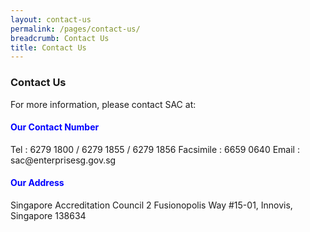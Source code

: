 ```yaml
---
layout: contact-us
permalink: /pages/contact-us/
breadcrumb: Contact Us
title: Contact Us
---
```


### Contact Us

For more information, please contact SAC at:

<h4 style="color:blue">Our Contact Number</h4>
Tel : 6279 1800 / 6279 1855 / 6279 1856  
Facsimile : 6659 0640  
Email : sac@enterprisesg.gov.sg

<h4 style="color:blue">Our Address</h4>
Singapore Accreditation Council  
2 Fusionopolis Way  
#15-01, Innovis,  
Singapore 138634
